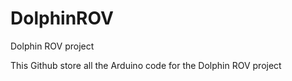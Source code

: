 # DolphinROV
Dolphin ROV project

This Github store all the Arduino code for the Dolphin ROV project
